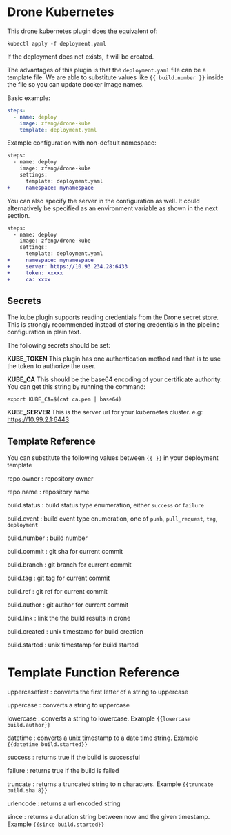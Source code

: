 # Drone Kubernetes
This drone kubernetes plugin does the equivalent of: 

```
kubectl apply -f deployment.yaml
```

If the deployment does not exists, it will be created.

The advantages of this plugin is that the ```deployment.yaml``` file can be a template file.  We are able to substitute values like ```{{ build.number }}``` inside the file so you can update docker image names. 

Basic example: 

```yaml
steps:
  - name: deploy
  	image: zfeng/drone-kube
    template: deployment.yaml
```

Example configuration with non-default namespace:

```diff
steps:
  - name: deploy
  	image: zfeng/drone-kube
  	settings:
      template: deployment.yaml
+     namespace: mynamespace
```

You can also specify the server in the configuration as well.  It could alternatively be specified as an environment variable as shown in the next section. 

```diff
steps:
  - name: deploy
  	image: zfeng/drone-kube
  	settings:
      template: deployment.yaml
+     namespace: mynamespace
+     server: https://10.93.234.28:6433
+     token: xxxxx
+     ca: xxxx
```

## Secrets

The kube plugin supports reading credentials from the Drone secret store.  This is strongly recommended instead of storing credentials in the pipeline configuration in plain text.  

The following secrets should be set: 

__KUBE_TOKEN__  This plugin has one authentication method and that is to use the token to authorize the user.

__KUBE_CA__ This should be the base64 encoding of your certificate authority.  You can get this string by running the command:  

```
export KUBE_CA=$(cat ca.pem | base64)
``` 

__KUBE_SERVER__ This is the server url for your kubernetes cluster.  e.g: https://10.99.2.1:6443


## Template Reference

You can substitute the following values between ```{{ }}``` in your deployment template 

repo.owner
: repository owner

repo.name
: repository name

build.status
: build status type enumeration, either `success` or `failure`

build.event
: build event type enumeration, one of `push`, `pull_request`, `tag`, `deployment`

build.number
: build number

build.commit
: git sha for current commit

build.branch
: git branch for current commit

build.tag
: git tag for current commit

build.ref
: git ref for current commit

build.author
: git author for current commit

build.link
: link the the build results in drone

build.created
: unix timestamp for build creation

build.started
: unix timestamp for build started

# Template Function Reference

uppercasefirst
: converts the first letter of a string to uppercase

uppercase
: converts a string to uppercase

lowercase
: converts a string to lowercase. Example `{{lowercase build.author}}`

datetime
: converts a unix timestamp to a date time string. Example `{{datetime build.started}}`

success
: returns true if the build is successful

failure
: returns true if the build is failed

truncate
: returns a truncated string to n characters. Example `{{truncate build.sha 8}}`

urlencode
: returns a url encoded string

since
: returns a duration string between now and the given timestamp. Example `{{since build.started}}`
	
